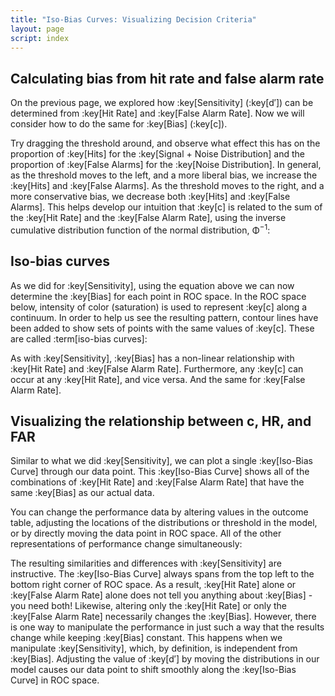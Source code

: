 ```yaml
---
title: "Iso-Bias Curves: Visualizing Decision Criteria"
layout: page
script: index
---
```


## Calculating bias from hit rate and false alarm rate

On the previous page, we explored how :key[Sensitivity] (:key[d′]) can be determined from :key[Hit
Rate] and :key[False Alarm Rate]. Now we will consider how to do the same for :key[Bias] (:key[c]).

<sdt-example-interactive order="trm">
  <sdt-model interactive threshold bias distributions sensitivity color="outcome"></sdt-model>
</sdt-example-interactive>

Try dragging the threshold around, and observe what effect this has on the proportion of :key[Hits]
for the :key[Signal + Noise Distribution] and the proportion of :key[False Alarms] for the
:key[Noise Distribution]. In general, as the threshold moves to the left, and a more liberal bias,
we increase the :key[Hits] and :key[False Alarms]. As the threshold moves to the right, and a more
conservative bias, we decrease both :key[Hits] and :key[False Alarms]. This helps develop our
intuition that :key[c] is related to the sum of the :key[Hit Rate] and the :key[False Alarm Rate],
using the inverse cumulative distribution function of the normal distribution, <span
class="math-greek">Φ</span><sup class="exp">−1</sup>:

<sdt-equation-hrfar2c></sdt-equation-hrfar2c>

<sdt-equation-hrfar2c numeric interactive hit-rate=".5" false-alarm-rate=".5">
  </sdt-equation-hrfar2c>

## Iso-bias curves

As we did for :key[Sensitivity], using the equation above we can now determine the :key[Bias] for
each point in ROC space. In the ROC space below, intensity of color (saturation) is used to
represent :key[c] along a continuum. In order to help us see the resulting pattern, contour lines
have been added to show sets of points with the same values of :key[c]. These are called
:term[iso-bias curves]:

<sdt-example-interactive>
  <roc-space contour="bias" point="none" iso-d="none" iso-c="none"></roc-space>
</sdt-example-interactive>

As with :key[Sensitivity], :key[Bias] has a non-linear relationship with :key[Hit Rate] and
:key[False Alarm Rate]. Furthermore, any :key[c] can occur at any :key[Hit Rate], and vice versa.
And the same for :key[False Alarm Rate].

## Visualizing the relationship between <span class="math-var">c</span>, HR, and FAR

Similar to what we did :key[Sensitivity], we can plot a single :key[Iso-Bias Curve] through our data
point. This :key[Iso-Bias Curve] shows all of the combinations of :key[Hit Rate] and
:key[False Alarm Rate] that have the same :key[Bias] as our actual data.

You can change the performance data by altering values in the outcome table, adjusting the locations
of the distributions or threshold in the model, or by directly moving the data point in ROC space.
All of the other representations of performance change simultaneously:

<sdt-example-interactive>
  <sdt-table interactive numeric summary="stimulusRates accuracy"
    hits="80" misses="20" false-alarms="10" correct-rejections="90"></sdt-table>
  <roc-space interactive point="all" iso-d="none" iso-c="all"></roc-space>
  <sdt-model interactive threshold bias distributions sensitivity color="outcome"></sdt-model>
</sdt-example-interactive>

The resulting similarities and differences with :key[Sensitivity] are instructive. The :key[Iso-Bias
Curve] always spans from the top left to the bottom right corner of ROC space. As a result, :key[Hit
Rate] alone or :key[False Alarm Rate] alone does not tell you anything about :key[Bias] - you need
both! Likewise, altering only the :key[Hit Rate] or only the :key[False Alarm Rate] necessarily
changes the :key[Bias]. However, there is one way to manipulate the performance in just such a way
that the results change while keeping :key[Bias] constant. This happens when we manipulate
:key[Sensitivity], which, by definition, is independent from :key[Bias]. Adjusting the value of
:key[d′] by moving the distributions in our model causes our data point to shift smoothly along the
:key[Iso-Bias Curve] in ROC space.
